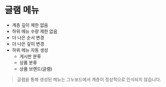 # 글램 메뉴

* 계층 깊이 제한 없음
* 하위 메뉴 수량 제한 없음
* 더 나은 순서 변경
* 더 나은 깊이 변경
* 하위 메뉴 자동 생성
    * 게시판 분류
    * 상품 분류
    * 상품 브랜드(글램)

> 글램을 통해 생성된 메뉴는 그누보드에서 계층이 정상적으로 인식되지 않습니다.